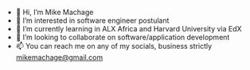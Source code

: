 - 👋 Hi, I’m Mike Machage
- 👀 I’m interested in software engineer postulant
- 🌱 I’m currently learning in ALX Africa and Harvard University via EdX
- 💞️ I’m looking to collaborate on software/application development 
- 📫 You can reach me on any of my socials, business strictly mikemachage@gmail.com

<!---
9603nix/9603nix is a ✨ special ✨ repository because its `README.md` (this file) appears on your GitHub profile.
You can click the Preview link to take a look at your changes.
--->
